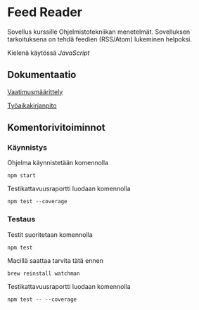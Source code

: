 # Feed Reader

Sovellus kurssille Ohjelmistotekniikan menetelmät.
Sovelluksen tarkoituksena on tehdä feedien (RSS/Atom) lukeminen helpoksi. 

Kielenä käytössä *JavaScript*

## Dokumentaatio

[Vaatimusmäärittely](dokumentaatio/vaatimusmaarittely.md)

[Työaikakirjanpito](dokumentaatio/tyoaika.md)

## Komentorivitoiminnot

### Käynnistys

Ohjelma käynnistetään komennolla

```
npm start
```

Testikattavuusraportti luodaan komennolla

```
npm test --coverage
```

### Testaus

Testit suoritetaan komennolla

```
npm test
```

Macillä saattaa tarvita tätä ennen

```
brew reinstall watchman
```

Testikattavuusraportti luodaan komennolla

```
npm test -- --coverage
```
